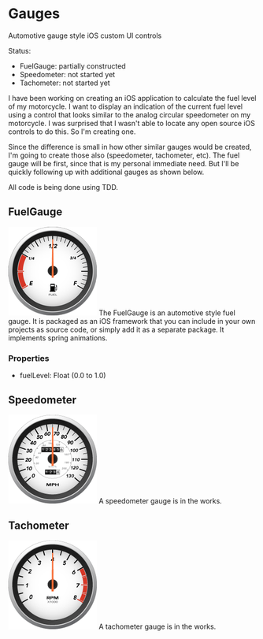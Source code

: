 # Gauges
Automotive gauge style iOS custom UI controls

Status: 
* FuelGauge: partially constructed
* Speedometer: not started yet
* Tachometer: not started yet

I have been working on creating an iOS application to calculate
the fuel level of my motorcycle. I want to display an indication
of the current fuel level using a control that looks similar to
the analog circular speedometer on my motorcycle. 
I was surprised that I wasn't able to locate
any open source iOS controls to do this. 
So I'm creating one. 

Since the difference is small in how other similar gauges 
would be created, I'm going to create those also 
(speedometer, tachometer, etc).
The fuel gauge will be first, since that is my personal
immediate need. But I'll be quickly following up with additional
gauges as shown below.

All code is being done using TDD.


## FuelGauge

![Image of fuel gauge](/assets/FuelGauge180.png)
The FuelGauge is an automotive style fuel gauge.
It is packaged as an iOS framework that you can include in your
own projects as source code, or simply add it as a separate package.
It implements spring animations.

### Properties

* fuelLevel: Float (0.0 to 1.0)


## Speedometer

![Image of speedometer gauge](/assets/Speedometer180.png)
A speedometer gauge is in the works.

## Tachometer

![Image of tachometer gauge](/assets/Tachometer180.png)
A tachometer gauge is in the works.
